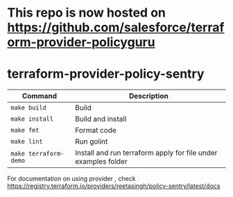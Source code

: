# This repo is now hosted on https://github.com/salesforce/terraform-provider-policyguru



# terraform-provider-policy-sentry


Command             |      Description
--------------------| --------------------
```make build ```         | Build
```make install  ```      | Build and install
```make fmt```            | Format code
```make lint```           | Run golint
```make terraform-demo``` | Install and run terraform apply for file under examples folder


For documentation on using provider , check https://registry.terraform.io/providers/reetasingh/policy-sentry/latest/docs
